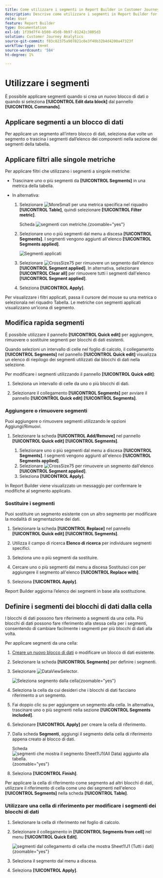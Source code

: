 ```yaml
---
title: Come utilizzare i segmenti in Report Builder in Customer Journey Analytics
description: Descrive come utilizzare i segmenti in Report Builder for Customer Journey Analytics
role: User
feature: Report Builder
type: Documentation
exl-id: 1f39d7f4-b508-45d8-9b97-81242c3805d3
solution: Customer Journey Analytics
source-git-commit: f03c82375a907821c8e3f40b32b4d4200a47323f
workflow-type: tm+mt
source-wordcount: '584'
ht-degree: 1%

---
```


# Utilizzare i segmenti

È possibile applicare segmenti quando si crea un nuovo blocco di dati o quando si seleziona **[!UICONTROL Edit data block]** dal pannello **[!UICONTROL Commands]**.

## Applicare segmenti a un blocco di dati

Per applicare un segmento all’intero blocco di dati, seleziona due volte un segmento o trascina i segmenti dall’elenco dei componenti nella sezione dei segmenti della tabella.

## Applicare filtri alle singole metriche

Per applicare filtri che utilizzano i segmenti a singole metriche:

* Trascinare uno o più segmenti da **[!UICONTROL Segments]** in una metrica della tabella.

* In alternativa:

   1. Selezionare ![MoreSmall](/help/assets/icons/MoreSmall.svg) per una metrica specifica nel riquadro **[!UICONTROL Table]**, quindi selezionare **[!UICONTROL Filter metric]**.

      Scheda ![segmenti con metriche.](./assets/filter-metric.png){zoomable="yes"}

   1. Selezionare uno o più segmenti dal menu a discesa **[!UICONTROL Segments]**. I segmenti vengono aggiunti all&#39;elenco **[!UICONTROL Segments applied]**.

      ![Segmenti applicati](assets/segments-applied.png)
   1. Selezionare ![CrossSize75](/help/assets/icons/CrossSize75.svg) per rimuovere un segmento dall&#39;elenco **[!UICONTROL Segment applied]**. In alternativa, selezionare **[!UICONTROL Clear all]** per rimuovere tutti i segmenti dall&#39;elenco **[!UICONTROL Segment applied]**.
   1. Seleziona **[!UICONTROL Apply]**.

Per visualizzare i filtri applicati, passa il cursore del mouse su una metrica o selezionala nel riquadro Tabella. Le metriche con segmenti applicati visualizzano un’icona di segmento.


## Modifica rapida segmenti

È possibile utilizzare il pannello **[!UICONTROL Quick edit]** per aggiungere, rimuovere o sostituire segmenti per blocchi di dati esistenti.

Quando selezioni un intervallo di celle nel foglio di calcolo, il collegamento **[!UICONTROL Segments]** nel pannello **[!UICONTROL Quick edit]** visualizza un elenco di riepilogo dei segmenti utilizzati dai blocchi di dati nella selezione.

Per modificare i segmenti utilizzando il pannello **[!UICONTROL Quick edit]**:

1. Seleziona un intervallo di celle da uno o più blocchi di dati.

1. Selezionare il collegamento **[!UICONTROL Segments]** per avviare il pannello **[!UICONTROL Quick edit]** **[!UICONTROL Segments]**.


### Aggiungere o rimuovere segmenti

Puoi aggiungere o rimuovere segmenti utilizzando le opzioni Aggiungi/Rimuovi.

1. Selezionare la scheda **[!UICONTROL Add/Remove]** nel pannello **[!UICONTROL Quick edit]** **[!UICONTROL Segments]**.


   1. Selezionare uno o più segmenti dal menu a discesa **[!UICONTROL Segments]**. I segmenti vengono aggiunti all&#39;elenco **[!UICONTROL Segments applied]**.
   1. Selezionare ![CrossSize75](/help/assets/icons/CrossSize75.svg) per rimuovere un segmento dall&#39;elenco **[!UICONTROL Segment applied]**.
   1. Seleziona **[!UICONTROL Apply]**.

In Report Builder viene visualizzato un messaggio per confermare le modifiche al segmento applicato.

### Sostituire i segmenti

Puoi sostituire un segmento esistente con un altro segmento per modificare la modalità di segmentazione dei dati.

1. Selezionare la scheda **[!UICONTROL Replace]** nel pannello **[!UICONTROL Quick edit]** **[!UICONTROL Segments]**.

1. Utilizza il campo di ricerca **Elenco di ricerca** per individuare segmenti specifici.

1. Seleziona uno o più segmenti da sostituire.

1. Cercare uno o più segmenti dal menu a discesa Sostituisci con per aggiungere il segmento all&#39;elenco **[!UICONTROL Replace with]**.

1. Seleziona **[!UICONTROL Apply]**.

Report Builder aggiorna l’elenco dei segmenti in base alla sostituzione.

## Definire i segmenti dei blocchi di dati dalla cella

I blocchi di dati possono fare riferimento a segmenti da una cella. Più blocchi di dati possono fare riferimento alla stessa cella per i segmenti, consentendo di cambiare facilmente i segmenti per più blocchi di dati alla volta.

Per applicare segmenti da una cella:

1. [Creare un nuovo blocco di dati](create-a-data-block.md#create-a-data-block) o modificare un blocco di dati esistente.
1. Selezionare la scheda **[!UICONTROL Segments]** per definire i segmenti.
1. Selezionare ![DataViewSelector](/help/assets/icons/DataViewSelector.svg).

   ![Seleziona segmento dalla cella](assets/select-segment-from-cell.png){zoomable="yes"}

1. Seleziona la cella da cui desideri che i blocchi di dati facciano riferimento a un segmento.

1. Fai doppio clic su per aggiungere un segmento alla cella. In alternativa, trascinare uno o più segmenti nella sezione **[!UICONTROL Segments included]**.

1. Selezionare **[!UICONTROL Apply]** per creare la cella di riferimento.

1. Dalla scheda **Segmenti**, aggiungi il segmento della cella di riferimento appena creato al blocco di dati.

   Scheda ![segmenti che mostra il segmento Sheet1!J1(All Data) aggiunto alla tabella.](assets/segment-from-cell-applied.png){zoomable="yes"}

1. Seleziona **[!UICONTROL Finish]**.

Per applicare la cella di riferimento come segmento ad altri blocchi di dati, utilizzare il riferimento di cella come uno dei segmenti nell&#39;elenco **[!UICONTROL Segments]** nella scheda **[!UICONTROL Table]**.

### Utilizzare una cella di riferimento per modificare i segmenti dei blocchi di dati

1. Selezionare la cella di riferimento nel foglio di calcolo.

1. Selezionare il collegamento in **[!UICONTROL Segments from cell]** nel menu **[!UICONTROL Quick Edit]**.

   ![segmenti dal collegamento di cella che mostra Sheet1!J1 (Tutti i dati)](assets/select-segment-from-cell-in-sheet.png){zoomable="yes"}

1. Seleziona il segmento dal menu a discesa.

1. Seleziona **[!UICONTROL Apply]**.
